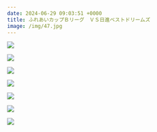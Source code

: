 ```yaml
---
date: 2024-06-29 09:03:51 +0000
title: ふれあいカップＢリーグ　ＶＳ日進ベストドリームズ
image: /img/47.jpg
---
```

![](/img/44.jpg)

![](/img/45.jpg)

![](/img/50.jpg)

![](/img/43.jpg)

![](/img/48.jpg)

![](/img/46.jpg)

![](/img/49.jpg)
